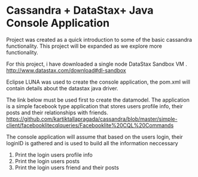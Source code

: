 Cassandra + DataStax+ Java Console Application
=========

Project was created as a quick introduction to some of the basic cassandra functionality. This project will be expanded as we explore more functionality.

For this project, i have downloaded a single node DataStax Sandbox VM . http://www.datastax.com/download#dl-sandbox

Eclipse LUNA was used to create the console application, the pom.xml will contain details about the datastax java driver.

The link below must be used first to create the datamodel. The application is a simple facebook type application that stores users profile info, their posts and their relationships with friends. 
https://github.com/kartiktallapragada/cassandra/blob/master/simple-client/facebooklitecqlqueries/Facebooklite%20CQL%20Commands

The console application will assume that based on the users login, their loginID is gathered and is used to build all the information neccessary
1. Print the login users profile info
2. Print the login users posts
3. Print the login users friend and their posts

